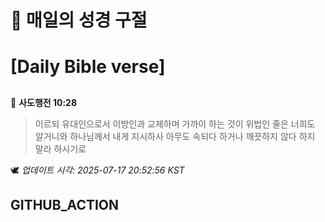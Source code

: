 # 🙏 매일의 성경 구절
# [Daily Bible verse]
##
<!-- START_BIBLE_VERSE -->
📖 **사도행전 10:28**
> 이르되 유대인으로서 이방인과 교제하며 가까이 하는 것이 위법인 줄은 너희도 알거니와 하나님께서 내게 지시하사 아무도 속되다 하거나 깨끗하지 않다 하지 말라 하시기로

🕊️ _업데이트 시각: 2025-07-17 20:52:56 KST_
  <!-- END_BIBLE_VERSE -->
## GITHUB_ACTION
